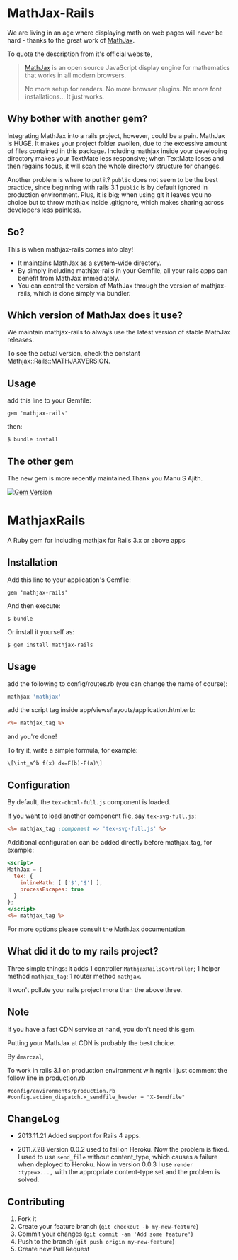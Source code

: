 # MathJax-Rails

We are living in an age where displaying math on web pages will never be hard - thanks to the great work of [MathJax](https://github.com/mathjax/MathJax).

To quote the description from it's official website,

  > [MathJax](https://github.com/mathjax/MathJax) is an open source JavaScript display engine for mathematics that works in all modern browsers.
  >
  > No more setup for readers. No more browser plugins. No more font installations… It just works.

## Why bother with another gem?

Integrating MathJax into a rails project, however, could be a pain. MathJax is HUGE. It makes your project folder swollen, due to the excessive amount of files contained in this package. Including mathjax inside your developing directory makes your TextMate less responsive; when TextMate loses and then regains focus, it will scan the whole directory structure for changes.

Another problem is where to put it? `public` does not seem to be the best practice, since beginning with rails 3.1 `public` is by default ignored in production environment. Plus, it is big; when using git it leaves you no choice but to throw mathjax inside .gitignore, which makes sharing across developers less painless.

## So?

This is when mathjax-rails comes into play!

* It maintains MathJax as a system-wide directory.
* By simply including mathjax-rails in your Gemfile, all your rails apps can benefit from MathJax immediately.
* You can control the version of MathJax through the version of mathjax-rails, which is done simply via bundler.

## Which version of MathJax does it use?

We maintain mathjax-rails to always use the latest version of stable MathJax releases.

To see the actual version, check the constant Mathjax::Rails::MATHJAXVERSION.

## Usage

add this line to your Gemfile:

	gem 'mathjax-rails'

then:

	$ bundle install

## The other gem

The new gem is more recently maintained.Thank you Manu S Ajith.

[![Gem Version](https://badge.fury.io/rb/mathjax-rails.png)](http://badge.fury.io/rb/mathjax-rails)
# MathjaxRails

A Ruby gem for including mathjax for Rails 3.x or above apps

## Installation

Add this line to your application's Gemfile:

    gem 'mathjax-rails'

And then execute:

    $ bundle

Or install it yourself as:

    $ gem install mathjax-rails

## Usage


add the following to config/routes.rb (you can change the name of course):

``` ruby
mathjax 'mathjax'
```

add the script tag inside app/views/layouts/application.html.erb:

``` rhtml
<%= mathjax_tag %>
```

and you're done!

To try it, write a simple formula, for example:

	\[\int_a^b f(x) dx=F(b)-F(a)\]

## Configuration

By default, the `tex-chtml-full.js` component is loaded.

If you want to load another component file, say `tex-svg-full.js`:

``` rhtml
<%= mathjax_tag :component => 'tex-svg-full.js' %>
```
Additional configuration can be added directly before mathjax_tag, for example:

``` rhtml
<script>
MathJax = {
  tex: {
    inlineMath: [ ['$','$'] ],
    processEscapes: true
  }
};
</script>
<%= mathjax_tag %>
```

For more options please consult the MathJax documentation.

## What did it do to my rails project?

Three simple things: it adds 1 controller `MathjaxRailsController`; 1 helper method `mathjax_tag`; 1 router method `mathjax`.

It won't pollute your rails project more than the above three.

## Note

If you have a fast CDN service at hand, you don't need this gem.

Putting your MathJax at CDN is probably the best choice.

By `dmarczal`,

To work in rails 3.1 on production environment wih ngnix I just comment the follow line in production.rb

```
#config/environments/production.rb
#config.action_dispatch.x_sendfile_header = "X-Sendfile"
```



## ChangeLog

* 2013.11.21
Added support for Rails 4 apps.

* 2011.7.28
Version 0.0.2 used to fail on Heroku. Now the problem is fixed. I used to use `send_file` without content_type, which causes a failure when deployed to Heroku. Now in version 0.0.3 I use `render :type=>...,` with the appropriate content-type set and the problem is solved.


## Contributing

1. Fork it
2. Create your feature branch (`git checkout -b my-new-feature`)
3. Commit your changes (`git commit -am 'Add some feature'`)
4. Push to the branch (`git push origin my-new-feature`)
5. Create new Pull Request
